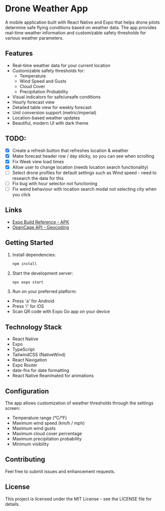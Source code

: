 # Drone Weather App

A mobile application built with React Native and Expo that helps drone pilots determine safe flying conditions based on weather data. The app provides real-time weather information and customizable safety thresholds for various weather parameters.

## Features

- Real-time weather data for your current location
- Customizable safety thresholds for:
    - Temperature
    - Wind Speed and Gusts
    - Cloud Cover
    - Precipitation Probability
- Visual indicators for safe/unsafe conditions
- Hourly forecast view
- Detailed table view for weekly forecast
- Unit conversion support (metric/imperial)
- Location-based weather updates
- Beautiful, modern UI with dark theme

## TODO:

- [x] Create a refresh button that refreshes location & weather
- [x] Make forecast header row / day sticky, so you can see when scrolling
- [x] Fix Week view load times
- [x] Allow user to change location (needs location search functionality)
- [ ] Select drone profiles for default settings such as Wind speed - need to research the data for this
- [ ] Fix bug with hour selector not functioning
- [ ] Fix weird behaviour with location search modal not selecting city when you click

## Links
- [Expo Build Reference - APK](https://docs.expo.dev/build-reference/apk/)
- [OpenCage API - Geocoding](https://opencagedata.com/)

## Getting Started

1. Install dependencies:

    ```bash
    npm install
    ```

2. Start the development server:

    ```bash
    npx expo start
    ```

3. Run on your preferred platform:

- Press 'a' for Android
- Press 'i' for iOS
- Scan QR code with Expo Go app on your device

## Technology Stack

- React Native
- Expo
- TypeScript
- TailwindCSS (NativeWind)
- React Navigation
- Expo Router
- date-fns for date formatting
- React Native Reanimated for animations

## Configuration

The app allows customization of weather thresholds through the settings screen:

- Temperature range (°C/°F)
- Maximum wind speed (km/h / mph)
- Maximum wind gusts
- Maximum cloud cover percentage
- Maximum precipitation probability
- Minimum visibility

## Contributing

Feel free to submit issues and enhancement requests.

## License

This project is licensed under the MIT License - see the LICENSE file for details.
